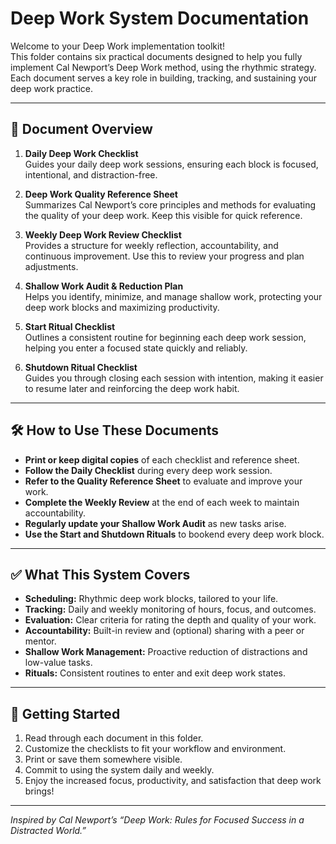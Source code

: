 # Deep Work System Documentation

Welcome to your Deep Work implementation toolkit!  
This folder contains six practical documents designed to help you fully implement Cal Newport’s Deep Work method, using the rhythmic strategy. Each document serves a key role in building, tracking, and sustaining your deep work practice.

---

## 📄 Document Overview

1. **Daily Deep Work Checklist**  
   Guides your daily deep work sessions, ensuring each block is focused, intentional, and distraction-free.

2. **Deep Work Quality Reference Sheet**  
   Summarizes Cal Newport’s core principles and methods for evaluating the quality of your deep work. Keep this visible for quick reference.

3. **Weekly Deep Work Review Checklist**  
   Provides a structure for weekly reflection, accountability, and continuous improvement. Use this to review your progress and plan adjustments.

4. **Shallow Work Audit & Reduction Plan**  
   Helps you identify, minimize, and manage shallow work, protecting your deep work blocks and maximizing productivity.

5. **Start Ritual Checklist**  
   Outlines a consistent routine for beginning each deep work session, helping you enter a focused state quickly and reliably.

6. **Shutdown Ritual Checklist**  
   Guides you through closing each session with intention, making it easier to resume later and reinforcing the deep work habit.

---

## 🛠️ How to Use These Documents

- **Print or keep digital copies** of each checklist and reference sheet.
- **Follow the Daily Checklist** during every deep work session.
- **Refer to the Quality Reference Sheet** to evaluate and improve your work.
- **Complete the Weekly Review** at the end of each week to maintain accountability.
- **Regularly update your Shallow Work Audit** as new tasks arise.
- **Use the Start and Shutdown Rituals** to bookend every deep work block.

---

## ✅ What This System Covers

- **Scheduling:** Rhythmic deep work blocks, tailored to your life.
- **Tracking:** Daily and weekly monitoring of hours, focus, and outcomes.
- **Evaluation:** Clear criteria for rating the depth and quality of your work.
- **Accountability:** Built-in review and (optional) sharing with a peer or mentor.
- **Shallow Work Management:** Proactive reduction of distractions and low-value tasks.
- **Rituals:** Consistent routines to enter and exit deep work states.

---

## 🚀 Getting Started

1. Read through each document in this folder.
2. Customize the checklists to fit your workflow and environment.
3. Print or save them somewhere visible.
4. Commit to using the system daily and weekly.
5. Enjoy the increased focus, productivity, and satisfaction that deep work brings!

---

*Inspired by Cal Newport’s “Deep Work: Rules for Focused Success in a Distracted World.”*
